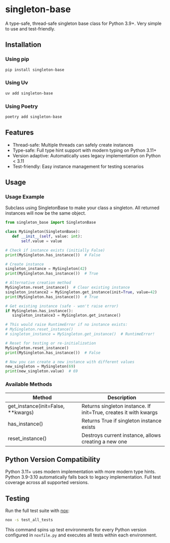 # singleton-base

A type-safe, thread-safe singleton base class for Python 3.9+. Very simple to use and test-friendly.

## Installation

### Using pip

```bash
pip install singleton-base
```

### Using Uv

```bash
uv add singleton-base
```

### Using Poetry

```bash
poetry add singleton-base
```

## Features

- Thread-safe: Multiple threads can safely create instances
- Type-safe: Full type hint support with modern typing on Python 3.11+
- Version adaptive: Automatically uses legacy implementation on Python < 3.11
- Test-friendly: Easy instance management for testing scenarios

## Usage

### Usage Example

Subclass using SingletonBase to make your class a singleton. All returned instances will now be the same object.

```python
from singleton_base import SingletonBase

class MySingleton(SingletonBase):
   def __init__(self, value: int):
       self.value = value

# Check if instance exists (initially False)
print(MySingleton.has_instance())  # False

# Create instance
singleton_instance = MySingleton(42)
print(MySingleton.has_instance())  # True

# Alternative creation method
MySingleton.reset_instance()  # Clear existing instance
singleton_instance2 = MySingleton.get_instance(init=True, value=42)
print(MySingleton.has_instance())  # True

# Get existing instance (safe - won't raise error)
if MySingleton.has_instance():
   singleton_instance3 = MySingleton.get_instance()

# This would raise RuntimeError if no instance exists:
# MySingleton.reset_instance()
# singleton_instance = MySingleton.get_instance()  # RuntimeError!

# Reset for testing or re-initialization
MySingleton.reset_instance()
print(MySingleton.has_instance())  # False

# Now you can create a new instance with different values
new_singleton = MySingleton(69)
print(new_singleton.value)  # 69
```

### Available Methods

| Method                             | Description                                                      |
| ---------------------------------- | ---------------------------------------------------------------- |
| get_instance(init=False, **kwargs) | Returns singleton instance. If init=True, creates it with kwargs |
| has_instance()                     | Returns True if singleton instance exists                        |
| reset_instance()                   | Destroys current instance, allows creating a new one             |

## Python Version Compatibility

Python 3.11+ uses modern implementation with more modern type hints.
Python 3.9-3.10 automatically falls back to legacy implementation.
Full test coverage across all supported versions.

## Testing

Run the full test suite with [nox](https://nox.thea.codes/):

```bash
nox -s test_all_tests
```

This command spins up test environments for every Python version configured in
``noxfile.py`` and executes all tests within each environment.
